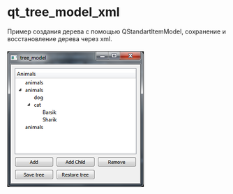 qt_tree_model_xml
===========

Пример создания дерева с помощью QStandartItemModel, сохранение и восстановление дерева через xml.


####
![](screenshot.png)
